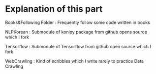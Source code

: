 ﻿# Explanation of this part

 Books&Following Folder : Frequently follow some code written in books
 
 NLPKorean : Submodule of konlpy package from github opens source which I fork

 Tensorflow : Submodule of Tensorflow from github open source which I fork

 WebCrawling : Kind of scribbles which I write rarely to practice Data Crawling
